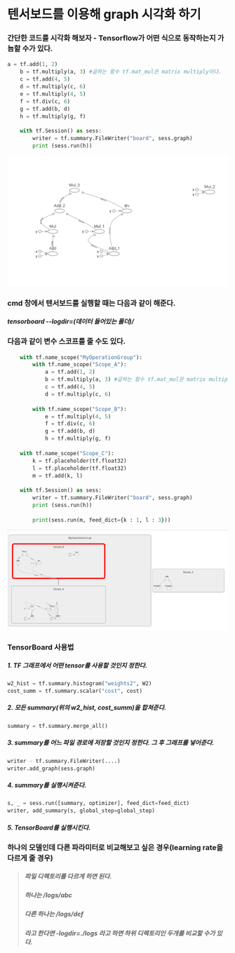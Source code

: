 # 텐서보드를 이용해 graph 시각화 하기
### 간단한 코드를 시각화 해보자 - Tensorflow가 어떤 식으로 동작하는지 가늠할 수가 있다.
```python
a = tf.add(1, 2)
    b = tf.multiply(a, 3) #곱하는 함수 tf.mat_mul은 matrix multiply이다.
    c = tf.add(4, 5)
    d = tf.multiply(c, 6)
    e = tf.multiply(4, 5)
    f = tf.div(c, 6)
    g = tf.add(b, d)
    h = tf.multiply(g, f)
    
    with tf.Session() as sess:
        writer = tf.summary.FileWriter("board", sess.graph)
        print (sess.run(h))   
```

![img](https://github.com/jis1218/Tensorboard-practice/blob/master/img/img1.PNG)

### cmd 창에서 텐서보드를 실행할 때는 다음과 같이 해준다.
##### tensorboard --logdir=(데이터 들어있는 폴더)/

### 다음과 같이 변수 스코프를 줄 수도 있다.
```python
    with tf.name_scope("MyOperationGroup"):
        with tf.name_scope("Scope_A"):            
            a = tf.add(1, 2)
            b = tf.multiply(a, 3) #곱하는 함수 tf.mat_mul은 matrix multiply이다.       
            c = tf.add(4, 5)
            d = tf.multiply(c, 6)
        
        with tf.name_scope("Scope_B"):
            e = tf.multiply(4, 5)
            f = tf.div(c, 6)
            g = tf.add(b, d)
            h = tf.multiply(g, f)
    
    with tf.name_scope("Scope_C"):    
        k = tf.placeholder(tf.float32)
        l = tf.placeholder(tf.float32)
        m = tf.add(k, l)
        
    with tf.Session() as sess:
        writer = tf.summary.FileWriter("board", sess.graph)
        print (sess.run(h))
        
        print(sess.run(m, feed_dict={k : 1, l : 3}))   
```
![img](https://github.com/jis1218/Tensorboard-practice/blob/master/img/img2.PNG)


### TensorBoard 사용법
##### 1. TF 그래프에서 어떤 tensor를 사용할 것인지 정한다.
```python
w2_hist = tf.summary.histogram("weights2", W2)
cost_summ = tf.summary.scalar("cost", cost)
```

##### 2. 모든 summary(위의 w2_hist, cost_summ)을 합쳐준다.
```python
summary = tf.summary.merge_all()
```

##### 3. summary를 어느 파일 경로에 저장할 것인지 정한다. 그 후 그래프를 넣어준다.
```python
writer - tf.summary.FileWriter(....)
writer.add_graph(sess.graph)
```

##### 4. summary를 실행시켜준다.
```python
s, _ = sess.run([summary, optimizer], feed_dict=feed_dict)
writer, add_summary(s, global_step=global_step)
```

##### 5. TensorBoard를 실행시킨다.


### 하나의 모델인데 다른 파라미터로 비교해보고 싶은 경우(learning rate을 다르게 줄 경우)
> ##### 파일 디렉토리를 다르게 하면 된다.
> ##### 하나는 /logs/abc
> ##### 다른 하나는 /logs/def
> ##### 라고 한다면 -logdir=./logs 라고 하면 하위 디렉토리인 두개를 비교할 수가 있다.



